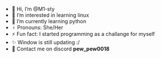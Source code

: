 - 👋 Hi, I’m @M1-sty
- 👀 I’m interested in learning linux
- 🌱 I’m currently learning python
- ♀️ Pronouns: She/Her
- ⚡ Fun fact: I started programming as a challange for myself
- ✨ Window is still updating :/
- 💬 Contact me on discord **pew_pew0018**

<!---
M1-sty/M1-sty is a ✨ special ✨ repository because its `README.md` (this file) appears on your GitHub profile.
You can click the Preview link to take a look at your changes.
--->
